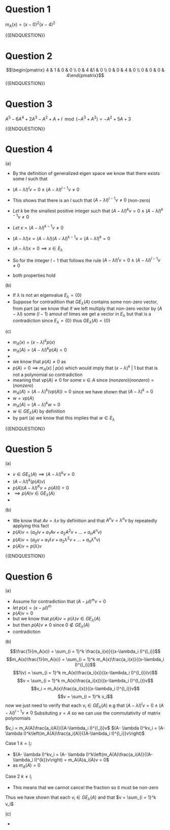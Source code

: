 # Question 1

$m_A(x) = (x-0)^2(x-4)^2$

{{ENDQUESTION}}

# Question 2

$$\begin{pmatrix} 4 & 1 & 0 & 0 \\ 0 & 4 &1 & 0  \\ 0 & 0 & 4 & 0 \\ 0 & 0 & 0 & 4\end{pmatrix}$$
{{ENDQUESTION}}

# Question 3

$A^5 -6A^4+2A^3 - A^2 + A + I \mod (-A^3 + A^2) = -A^2 +5A + 3$

{{ENDQUESTION}}

# Question 4

(a)

- By the definition of generalized eigen space we know that there exists some $l$ such that 
- $(A-\lambda I)^lv = 0 \land (A-\lambda I)^{l-1}v \neq 0$
- This shows that there is an $l$ such that $(A-\lambda I)^{l-1}v \neq 0$ (non-zero)

- $Let \; k \text{ be the smallest positive integer such that } (A-\lambda I)^kv = 0 \land (A-\lambda I)^{k-1}v \neq 0$ 
- $Let \; x = (A-\lambda I)^{k-1}v \neq 0$

- $(A-\lambda I)x = (A-\lambda I)(A-\lambda I)^{k-1}x = (A-\lambda I)^{k} = 0$
- $(A-\lambda I)x = 0 \implies x \in E_\lambda$

- So for the integer $l-1$ that follows the rule  $(A-\lambda I)^lv = 0 \land (A-\lambda I)^{l-1}v \neq 0$
- both properties hold

(b)

- If $\lambda$ is not an eigenvalue $E_\lambda = \{0\}$ 
- Suppose for contradition that $GE_\lambda(A)$ contains some non-zero vector, from part (a) we know that if we left multiply that non-zero vector by $(A-\lambda I)$ some ($l-1$) amout of times we get a vector in $E_\lambda$ but that is a contradiction since $E_\lambda = \{0\}$ thus $GE_\lambda(A) = \{0\}$

(c)

- $m_A(x) = (x-\lambda)^kp(x)$
- $m_A(A) = (A-\lambda I)^kp(A) = 0$
- 
- we know that $p(A) \neq 0$ as 
- $p(A) = 0 \implies m_A(x) \; | \; p(x)$ which would imply that $(x-\lambda)^k \;| \; 1$ but that is not a polynomial so contradiction
- meaning that $vp(A) \neq 0$ for some $v \in A$  since $(nonzero)(nonzero) = (nonzero)$
- $m_A(A) = (A-\lambda)^k(vp(A)) = 0$ since we have shown that $(A-\lambda)^k = 0$
- $w = vp(A)$
- $m_A(A) = (A - \lambda)^kw = 0$
- $w \in GE_\lambda(A)$ by definition
- by part (a) we know that this implies that $w \in E_\lambda$

{{ENDQUESTION}}

# Question 5

(a)

- $v \in GE_\lambda(A) \implies (A-\lambda I)^kv = 0$
- $(A-\lambda I)^k(p(A)v)$
- $p(A)(A-\lambda I)^Kv = p(A)0 = 0$
- $\implies p(A)v \in GE_\lambda(A)$
- 
(b)

- We know that $Av = \lambda v$ by definition and that $A^nv = \lambda^n v$ by repeatedly applying this fact
- $p(A)v = (a_0Iv + a_1Av + a_2A^2v + \dots + a_nA^nv)$
- $p(A)v = (a_0v + a_1\lambda v + a_2\lambda^2v + \dots + a_n\lambda^nv)$
- $p(A)v = p(\lambda)v$

{{ENDQUESTION}}

# Question 6

(a)

- Assume for contradiction that $(A-\mu I)^mv = 0$
- $let \; p(x) = (x - \mu I) ^m$
- $p(A)v = 0$
- but we know that $p(A)v = p(\lambda)v \in GE_\lambda(A)$
- but then $p(A)v \neq 0$ since $0 \notin GE_\lambda(A)$
- contradiction

(b)

$$\frac{1}{m_A(x)} = \sum_{i = 1}^k \frac{a_i(x)}{(x-\lambda_i I)^{l_i}}$$
$$m_A(x)\frac{1}{m_A(x)} = \sum_{i = 1}^k m_A(x)\frac{a_i(x)}{(x-\lambda_i I)^{l_i}}$$
$$1(v) = \sum_{i = 1}^k m_A(x)\frac{a_i(x)}{(x-\lambda_i I)^{l_i}}(v)$$
$$v = \sum_{i = 1}^k m_A(x)\frac{a_i(x)}{(x-\lambda_i I)^{l_i}}v$$
$$v_i = m_A(x)\frac{a_i(x)}{(x-\lambda_i I)^{l_i}}v$$
$$v = \sum_{i = 1}^k v_i$$
now we just need to verify that each $v_i \in GE_\lambda(A)$ e.g that $(A-\lambda I)^lv = 0 \land (A-\lambda I)^{l-1}v \neq 0$
Subsituting $x = A$ so we can use the commutativity of matrix polynomials

$v_i = m_A(A)\frac{a_i(A)}{(A-\lambda_i I)^{l_i}}v$
$(A- \lambda I)^kv_i = (A- \lambda I)^k\left(m_A(A)\frac{a_i(A)}{(A-\lambda_i I)^{l_i}}v\right)$

Case 1 $k = l_i$:
- $(A- \lambda I)^kv_i = (A- \lambda I)^k\left(m_A(A)\frac{a_i(A)}{(A-\lambda_i I)^{k}}v\right) = m_A(A)a_i(A)v = 0$ 
- as $m_A(A) = 0$

Case 2 $k \neq l_i$
- This means that we cannot cancel the fraction so it must be non-zero

Thus we have shown that each $v_i \in GE_\lambda(A)$ and that $v = \sum_{i = 1}^k v_i$

(c)

- 


